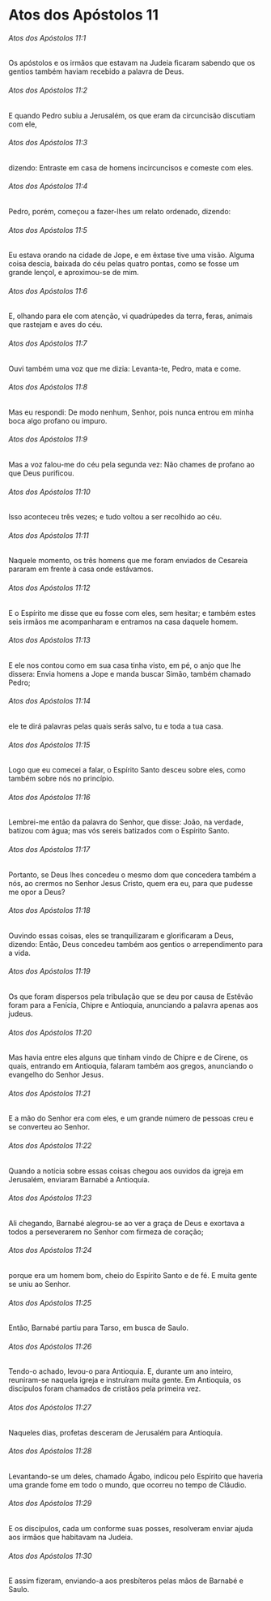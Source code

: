 # Atos dos Apóstolos 11

###### Atos dos Apóstolos 11:1

Os apóstolos e os irmãos que estavam na Judeia ficaram sabendo que os gentios também haviam recebido a palavra de Deus.

###### Atos dos Apóstolos 11:2

E quando Pedro subiu a Jerusalém, os que eram da circuncisão discutiam com ele,

###### Atos dos Apóstolos 11:3

dizendo: Entraste em casa de homens incircuncisos e comeste com eles.

###### Atos dos Apóstolos 11:4

Pedro, porém, começou a fazer-lhes um relato ordenado, dizendo:

###### Atos dos Apóstolos 11:5

Eu estava orando na cidade de Jope, e em êxtase tive uma visão. Alguma coisa descia, baixada do céu pelas quatro pontas, como se fosse um grande lençol, e aproximou-se de mim.

###### Atos dos Apóstolos 11:6

E, olhando para ele com atenção, vi quadrúpedes da terra, feras, animais que rastejam e aves do céu.

###### Atos dos Apóstolos 11:7

Ouvi também uma voz que me dizia: Levanta-te, Pedro, mata e come.

###### Atos dos Apóstolos 11:8

Mas eu respondi: De modo nenhum, Senhor, pois nunca entrou em minha boca algo profano ou impuro.

###### Atos dos Apóstolos 11:9

Mas a voz falou-me do céu pela segunda vez: Não chames de profano ao que Deus purificou.

###### Atos dos Apóstolos 11:10

Isso aconteceu três vezes; e tudo voltou a ser recolhido ao céu.

###### Atos dos Apóstolos 11:11

Naquele momento, os três homens que me foram enviados de Cesareia pararam em frente à casa onde estávamos.

###### Atos dos Apóstolos 11:12

E o Espírito me disse que eu fosse com eles, sem hesitar; e também estes seis irmãos me acompanharam e entramos na casa daquele homem.

###### Atos dos Apóstolos 11:13

E ele nos contou como em sua casa tinha visto, em pé, o anjo que lhe dissera: Envia homens a Jope e manda buscar Simão, também chamado Pedro;

###### Atos dos Apóstolos 11:14

ele te dirá palavras pelas quais serás salvo, tu e toda a tua casa.

###### Atos dos Apóstolos 11:15

Logo que eu comecei a falar, o Espírito Santo desceu sobre eles, como também sobre nós no princípio.

###### Atos dos Apóstolos 11:16

Lembrei-me então da palavra do Senhor, que disse: João, na verdade, batizou com água; mas vós sereis batizados com o Espírito Santo.

###### Atos dos Apóstolos 11:17

Portanto, se Deus lhes concedeu o mesmo dom que concedera também a nós, ao crermos no Senhor Jesus Cristo, quem era eu, para que pudesse me opor a Deus?

###### Atos dos Apóstolos 11:18

Ouvindo essas coisas, eles se tranquilizaram e glorificaram a Deus, dizendo: Então, Deus concedeu também aos gentios o arrependimento para a vida.

###### Atos dos Apóstolos 11:19

Os que foram dispersos pela tribulação que se deu por causa de Estêvão foram para a Fenícia, Chipre e Antioquia, anunciando a palavra apenas aos judeus.

###### Atos dos Apóstolos 11:20

Mas havia entre eles alguns que tinham vindo de Chipre e de Cirene, os quais, entrando em Antioquia, falaram também aos gregos, anunciando o evangelho do Senhor Jesus.

###### Atos dos Apóstolos 11:21

E a mão do Senhor era com eles, e um grande número de pessoas creu e se converteu ao Senhor.

###### Atos dos Apóstolos 11:22

Quando a notícia sobre essas coisas chegou aos ouvidos da igreja em Jerusalém, enviaram Barnabé a Antioquia.

###### Atos dos Apóstolos 11:23

Ali chegando, Barnabé alegrou-se ao ver a graça de Deus e exortava a todos a perseverarem no Senhor com firmeza de coração;

###### Atos dos Apóstolos 11:24

porque era um homem bom, cheio do Espírito Santo e de fé. E muita gente se uniu ao Senhor.

###### Atos dos Apóstolos 11:25

Então, Barnabé partiu para Tarso, em busca de Saulo.

###### Atos dos Apóstolos 11:26

Tendo-o achado, levou-o para Antioquia. E, durante um ano inteiro, reuniram-se naquela igreja e instruíram muita gente. Em Antioquia, os discípulos foram chamados de cristãos pela primeira vez.

###### Atos dos Apóstolos 11:27

Naqueles dias, profetas desceram de Jerusalém para Antioquia.

###### Atos dos Apóstolos 11:28

Levantando-se um deles, chamado Ágabo, indicou pelo Espírito que haveria uma grande fome em todo o mundo, que ocorreu no tempo de Cláudio.

###### Atos dos Apóstolos 11:29

E os discípulos, cada um conforme suas posses, resolveram enviar ajuda aos irmãos que habitavam na Judeia.

###### Atos dos Apóstolos 11:30

E assim fizeram, enviando-a aos presbíteros pelas mãos de Barnabé e Saulo.

